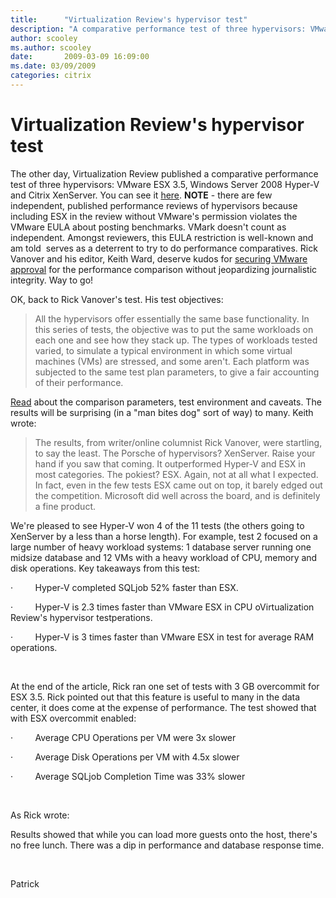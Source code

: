 ```yaml
---
title:      "Virtualization Review's hypervisor test"
description: "A comparative performance test of three hypervisors: VMware ESX 3.5, Windows Server 2008 Hyper-V and Citrix XenServer."
author: scooley
ms.author: scooley
date:       2009-03-09 16:09:00
ms.date: 03/09/2009
categories: citrix
---
```

# Virtualization Review's hypervisor test

The other day, Virtualization Review published a comparative performance test of three hypervisors: VMware ESX 3.5, Windows Server 2008 Hyper-V and Citrix XenServer. You can see it [here](http://virtualizationreview.com/features/article.aspx?editorialsid=2641 "Virt Review test"). **NOTE** \- there are few independent, published performance reviews of hypervisors because including ESX in the review without VMware's permission violates the VMware EULA about posting benchmarks. VMark doesn't count as independent. Amongst reviewers, this EULA restriction is well-known and am told  serves as a deterrent to try to do performance comparatives. Rick Vanover and his editor, Keith Ward, deserve kudos for [securing VMware approval](http://virtualizationreview.com/blogs/weblog.aspx?blog=3556 "Keith Ward's editorial") for the performance comparison without jeopardizing journalistic integrity. Way to go! 

OK, back to Rick Vanover's test. His test objectives:

> All the hypervisors offer essentially the same base functionality. In this series of tests, the objective was to put the same workloads on each one and see how they stack up. The types of workloads tested varied, to simulate a typical environment in which some virtual machines (VMs) are stressed, and some aren't. Each platform was subjected to the same test plan parameters, to give a fair accounting of their performance.

[Read](http://virtualizationreview.com/features/article.aspx?editorialsid=2641 "Virt Review website") about the comparison parameters, test environment and caveats. The results will be surprising (in a "man bites dog" sort of way) to many. Keith wrote:

> The results, from writer/online columnist Rick Vanover, were startling, to say the least. The Porsche of hypervisors? XenServer. Raise your hand if you saw that coming. It outperformed Hyper-V and ESX in most categories. The pokiest? ESX. Again, not at all what I expected. In fact, even in the few tests ESX came out on top, it barely edged out the competition. Microsoft did well across the board, and is definitely a fine product.

We're pleased to see Hyper-V won 4 of the 11 tests (the others going to XenServer by a less than a horse length). For example, test 2 focused on a large number of heavy workload systems: 1 database server running one midsize database and 12 VMs with a heavy workload of CPU, memory and disk operations. Key takeaways from this test:

·         Hyper-V completed SQLjob 52% faster than ESX.

·         Hyper-V is 2.3 times faster than VMware ESX in CPU oVirtualization Review's hypervisor testperations.

·         Hyper-V is 3 times faster than VMware ESX in test for average RAM operations.

 

At the end of the article, Rick ran one set of tests with 3 GB overcommit for ESX 3.5. Rick pointed out that this feature is useful to many in the data center, it does come at the expense of performance. The test showed that with ESX overcommit enabled:

·         Average CPU Operations per VM were 3x slower

·         Average Disk Operations per VM with 4.5x slower

·         Average SQLjob Completion Time was 33% slower

 

As Rick wrote:

Results showed that while you can load more guests onto the host, there's no free lunch. There was a dip in performance and database response time.

 

Patrick
